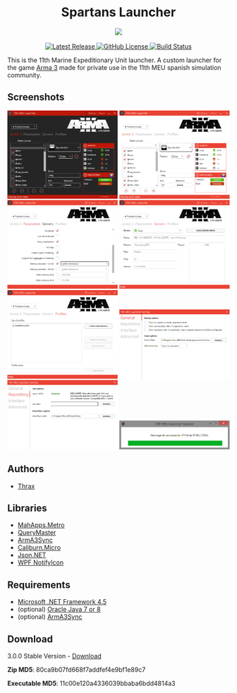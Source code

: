 <h1 align="center">Spartans Launcher</h1>
<p align="center">
	<img src="https://b5431c9f6c.clvaw-cdnwnd.com/2c0224c6694656a13a3daef3cdb9e663/200000331-8483e84840/450/icon.png" width="250px" />
</p>

<p align="center">
    <a href="https://github.com/11thmeu/launcher/releases/latest">
        <img src="https://img.shields.io/badge/Release-Echo|3.0.0-blue.svg" alt="Latest Release">
    </a>
    <a href="https://raw.githubusercontent.com/11thmeu/launcher/master/LICENSE">
        <img src="https://img.shields.io/badge/license-GPLv2-blue.svg" alt="GitHub License">
    </a>
    <a href="https://ci.appveyor.com/project/Thraxs/launcher">
        <img src="https://ci.appveyor.com/api/projects/status/8t1t67dbn2weho9g?svg=true" alt="Build Status">
    </a>
</p>

This is the 11th Marine Expeditionary Unit launcher. A custom launcher for the game [Arma 3](http://store.steampowered.com/app/107410) made for private use in the 11th MEU spanish simulation community.
	


## Screenshots
<p align="center">
	<img src="https://raw.githubusercontent.com/11thmeu/launcher/master/doc/capture1.png" width="250px" />
	<img src="https://raw.githubusercontent.com/11thmeu/launcher/master/doc/capture2.png" width="250px" />
	<img src="https://raw.githubusercontent.com/11thmeu/launcher/master/doc/capture3.png" width="250px" />
	<img src="https://raw.githubusercontent.com/11thmeu/launcher/master/doc/capture4.png" width="250px" />
	<img src="https://raw.githubusercontent.com/11thmeu/launcher/master/doc/capture5.png" width="250px" />
	<img src="https://raw.githubusercontent.com/11thmeu/launcher/master/doc/capture6.png" width="250px" />
	<img src="https://raw.githubusercontent.com/11thmeu/launcher/master/doc/capture7.png" width="250px" />
	<img src="https://raw.githubusercontent.com/11thmeu/launcher/master/doc/capture8.png" width="250px" />
</p>

## Authors
 * [Thrax](https://github.com/Thraxs/)


## Libraries
 * [MahApps.Metro](http://github.com/MahApps/MahApps.Metro) 
 * [QueryMaster](http://querymaster.codeplex.com/) 
 * [ArmA3Sync](http://www.sonsofexiled.fr)
 * [Caliburn.Micro](http://www.caliburnmicro.com)
 * [Json.NET](http://www.newtonsoft.com/json)
 * [WPF NotifyIcon](http://www.hardcodet.net/wpf-notifyicon)


## Requirements
 * [Microsoft .NET Framework 4.5](http://www.microsoft.com/en-us/download/details.aspx?id=30653)
 * (optional) [Oracle Java 7 or 8](http://www.oracle.com/technetwork/java/javase/downloads/index.html)
 * (optional) [ArmA3Sync](http://www.sonsofexiled.fr/wiki/index.php/ArmA3Sync_Wiki_English)


## Download
3.0.0 Stable Version - [Download](https://raw.githubusercontent.com/11thmeu/launcher/master/bin/11thLauncher300.zip) 
<p><b>Zip MD5</b>: 80ca9b07fd668f7addfef4e9bf1e89c7</p>
<p><b>Executable MD5</b>: 11c00e120a4336039bbaba6bdd4814a3</p>
